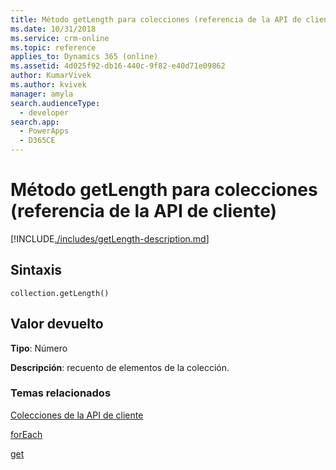 ```yaml
---
title: Método getLength para colecciones (referencia de la API de cliente) en aplicaciones basadas en modelos | Microsoft Docs
ms.date: 10/31/2018
ms.service: crm-online
ms.topic: reference
applies_to: Dynamics 365 (online)
ms.assetid: 4d025f92-db16-440c-9f82-e40d71e09862
author: KumarVivek
ms.author: kvivek
manager: amyla
search.audienceType:
  - developer
search.app:
  - PowerApps
  - D365CE
---
```

# <a name="getlength-method-for-collections-client-api-reference"></a>Método getLength para colecciones (referencia de la API de cliente)



[!INCLUDE[./includes/getLength-description.md](./includes/getLength-description.md)]

## <a name="syntax"></a>Sintaxis

`collection.getLength()`

## <a name="return-value"></a>Valor devuelto

**Tipo**: Número

**Descripción**: recuento de elementos de la colección.

### <a name="related-topics"></a>Temas relacionados
[Colecciones de la API de cliente](../collections.md)

[forEach](forEach.md)

[get](get.md)